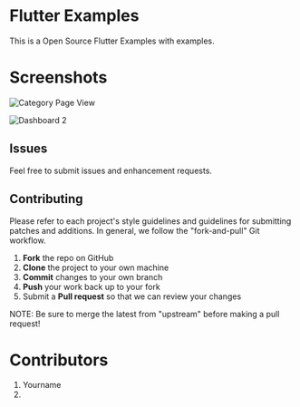 # Flutter Examples

This is a Open Source Flutter Examples with examples.

# Screenshots

![Category Page View](https://github.com/FlutterExamples/FlutterExamples/raw/master/screenshots/category.png)

![Dashboard 2](https://github.com/FlutterExamples/FlutterExamples/raw/master/screenshots/dashboard_02.png)

Issues
------

Feel free to submit issues and enhancement requests.

Contributing
------------

Please refer to each project's style guidelines and guidelines for submitting patches and additions. In general, we follow the "fork-and-pull" Git workflow.

 1. **Fork** the repo on GitHub
 2. **Clone** the project to your own machine
 3. **Commit** changes to your own branch
 4. **Push** your work back up to your fork
 5. Submit a **Pull request** so that we can review your changes

NOTE: Be sure to merge the latest from "upstream" before making a pull request!

# Contributors

1. Yourname
2. 